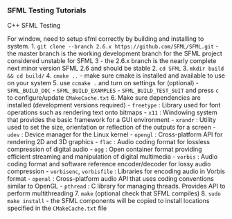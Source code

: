 ### SFML Testing Tutorials
C++ SFML Testing

For window, need to setup sfml correctly by building and installing to system.
    1. `git clone --branch 2.6.x https://github.com/SFML/SFML.git`
        - the master branch is the working development branch for the SFML project considered unstable for SFML 3
        - the 2.6.x branch is the nearly complete next minor version SFML 2.6 and should be stable
    2. `cd SFML`
    3. `mkdir build && cd build/`
    4. `cmake ..`
        - make sure cmake is installed and available to use on your system
    5. use `ccmake .` and turn on settings for (optional)
        - `SFML_BUILD_DOC`
        - `SFML_BUILD_EXAMPLES`
        - `SFML_BUILD_TEST_SUIT`
        and press `c` to configure/update `CMakeCache.txt`
    6. Make sure dependencies are installed (development versions required)
        - `freetype` :
            Library used for font operations such as rendering text onto bitmaps
        - `x11` :
            Windowing system that provides the basic framework for a GUI environment
        - `xrandr` :
            Utility used to set the size, orientation or reflection of the outputs for a screen
        - `udev` :
            Device manager for the Linux kernel
        - `opengl` :
            Cross-platform API for rendering 2D and 3D graphics
        - `flac` :
            Audio coding format for lossless compression of digital audio
        - `ogg` :
            Open container format providing efficient streaming and manipulation of digital multimedia
        - `vorbis` :
            Audio coding format and software reference encoder/decoder for lossy audio compression
        - `vorbisenc`, `vorbisfile` :
            Libraries for encoding audio in Vorbis format
        - `openal` :
            Cross-platform audio API that uses coding conventions similar to OpenGL
        - `pthread` :
            C library for managing threads. Provides API to perform multithreading
    7. `make` (optional check that SFML compiles)
    8. `sudo make install`
        - the SFML components will be copied to install locations specified in the `CMakeCache.txt` file


